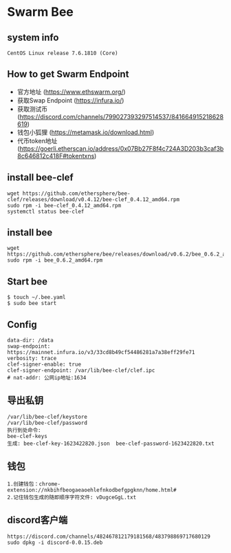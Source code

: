 # Swarm Bee

## system info 

```
CentOS Linux release 7.6.1810 (Core)
```

## How to get Swarm Endpoint 
- 官方地址 (https://www.ethswarm.org/)
- 获取Swap Endpoint (https://infura.io/)
- 获取测试币 (https://discord.com/channels/799027393297514537/841664915218628619)
- 钱包小狐狸 (https://metamask.io/download.html)
- 代币token地址 (https://goerli.etherscan.io/address/0x07Bb27F8f4c724A3D203b3caf3b8c646812c418F#tokentxns)

## install bee-clef

```
wget https://github.com/ethersphere/bee-clef/releases/download/v0.4.12/bee-clef_0.4.12_amd64.rpm
sudo rpm -i bee-clef_0.4.12_amd64.rpm
systemctl status bee-clef
```

## install bee

```
wget https://github.com/ethersphere/bee/releases/download/v0.6.2/bee_0.6.2_amd64.rpm
sudo rpm -i bee_0.6.2_amd64.rpm
```

## Start bee 

```shell script
$ touch ~/.bee.yaml
$ sudo bee start 
```

## Config

```shell script
data-dir: /data
swap-endpoint: https://mainnet.infura.io/v3/33cd8b49cf54486281a7a38eff29fe71
verbosity: trace
clef-signer-enable: true
clef-signer-endpoint: /var/lib/bee-clef/clef.ipc
# nat-addr: 公网ip地址:1634
```

## 导出私钥

```
/var/lib/bee-clef/keystore
/var/lib/bee-clef/password
执行到处命令:
bee-clef-keys
生成: bee-clef-key-1623422820.json  bee-clef-password-1623422820.txt 
```


## 钱包

```
1.创建钱包：chrome-extension://nkbihfbeogaeaoehlefnkodbefgpgknn/home.html#
2.记住钱包生成的随即顺序字符文件: vDugceGgL.txt

```

## discord客户端

```
https://discord.com/channels/482467812179181568/483798869717680129
sudo dpkg -i discord-0.0.15.deb
```
